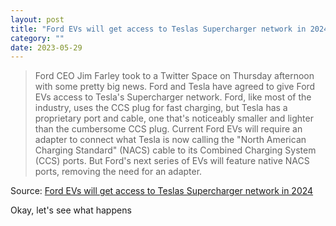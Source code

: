 ```yaml
---
layout: post
title: "Ford EVs will get access to Teslas Supercharger network in 2024"
category: ""
date: 2023-05-29
---
```


>Ford CEO Jim Farley took to a Twitter Space on Thursday afternoon with some pretty big news. Ford and Tesla have agreed to give Ford EVs access to Tesla's Supercharger network. Ford, like most of the industry, uses the CCS plug for fast charging, but Tesla has a proprietary port and cable, one that's noticeably smaller and lighter than the cumbersome CCS plug. Current Ford EVs will require an adapter to connect what Tesla is now calling the "North American Charging Standard" (NACS) cable to its Combined Charging System (CCS) ports. But Ford's next series of EVs will feature native NACS ports, removing the need for an adapter.

Source: [Ford EVs will get access to Teslas Supercharger network in 2024](https://arstechnica.com/cars/2023/05/ford-evs-will-get-access-to-teslas-supercharger-network-in-2024/)

Okay, let's see what happens
